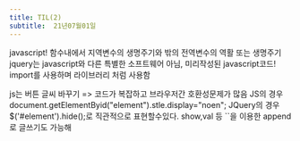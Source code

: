 ```yaml
---
title: TIL(2)
subtitle:  21년07월01일
---
```

javascript!
함수내에서 지역변수의 생명주기와 밖의 전역변수의 역활 또는 생명주기
jquery는 javascript와 다른 특별한 소프트웨어 아님, 미리작성된 javascript코드!
import를 사용하며 라이브러리 처럼 사용함

js는 버튼 글씨 바꾸기 => 코드가 복잡하고 브라우저간 호환성문제가 많음
JS의 경우
document.getElementByid("element").stle.display="noen";
JQuery의 경우
$('#element').hide();로 직관적으로 표현할수있다.
show,val 등
``을 이용한 append로 글쓰기도 가능해
